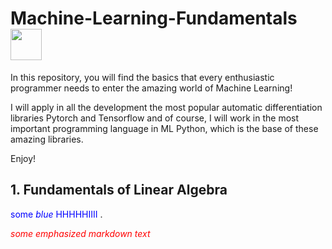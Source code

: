# **Machine-Learning-Fundamentals** <img src="https://media.tenor.com/eT_e-q0D5xoAAAAi/long-livethe-blob-sunglasses.gif" width="50px">

In this repository, you will find the basics that every enthusiastic programmer needs to enter the amazing world of Machine Learning! 

I will apply in all the development the most popular automatic differentiation libraries Pytorch and Tensorflow and of course, I will work in the most important programming language in ML Python, which is the base of these amazing libraries.

Enjoy!﻿


   
## **1. Fundamentals of Linear Algebra** 

<span style="color:blue">some *blue* HHHHHIIII </span>.

<span style="color:red"> *some emphasized markdown text*</span>

